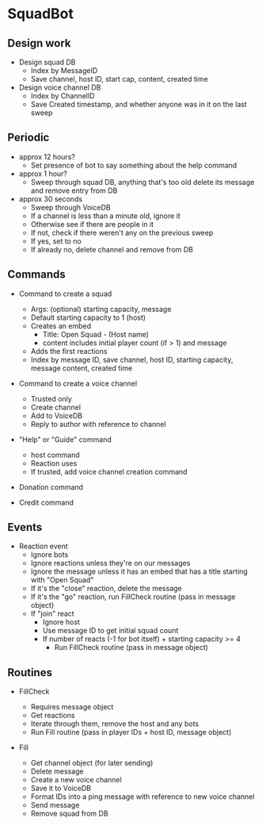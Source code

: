 # SquadBot
## Design work
* Design squad DB
    * Index by MessageID
    * Save channel, host ID, start cap, content, created time
* Design voice channel DB
    * Index by ChannelID
    * Save Created timestamp, and whether anyone was in it on the last sweep

## Periodic
* approx 12 hours? 
    * Set presence of bot to say something about the help command
* approx 1 hour? 
    * Sweep through squad DB, anything that's too old delete its message and remove entry from DB
* approx 30 seconds 
    * Sweep through VoiceDB
    * If a channel is less than a minute old, ignore it
    * Otherwise see if there are people in it
    * If not, check if there weren't any on the previous sweep
    * If yes, set to no
    * If already no, delete channel and remove from DB

## Commands
* Command to create a squad
    * Args: (optional) starting capacity, message
    * Default starting capacity to 1 (host)
    * Creates an embed 
        * Title: Open Squad - (Host name)
        * content includes initial player count (if > 1) and message
    * Adds the first reactions
    * Index by message ID, save channel, host ID, starting capacity, message content, created time

* Command to create a voice channel
    * Trusted only
    * Create channel
    * Add to VoiceDB
    * Reply to author with reference to channel

* "Help" or "Guide" command
    * host command
    * Reaction uses
    * If trusted, add voice channel creation command

* Donation command

* Credit command

## Events
* Reaction event
    * Ignore bots
    * Ignore reactions unless they're on our messages
    * Ignore the message unless it has an embed that has a title starting with "Open Squad"
    * If it's the "close" reaction, delete the message
    * If it's the "go" reaction, run FillCheck routine (pass in message object)
    * If "join" react
        * Ignore host
        * Use message ID to get initial squad count
        * If number of reacts (-1 for bot itself) + starting capacity >= 4
            * Run FillCheck routine (pass in message object)

## Routines
* FillCheck
    * Requires message object
    * Get reactions
    * Iterate through them, remove the host and any bots
    * Run Fill routine (pass in player IDs + host ID,  message object)

* Fill
    * Get channel object (for later sending)
    * Delete message
    * Create a new voice channel
    * Save it to VoiceDB
    * Format IDs into a ping message with reference to new voice channel
    * Send message
    * Remove squad from DB